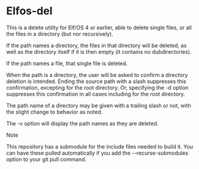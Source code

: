 # Elfos-del

This is a delete utility for Elf/OS 4 or earlier, able to delete single files, or all the files in a directory (but nor recursively).

If the path names a directory, the files in that directory will be deleted, as well as the directory itself if it is then empty (it contains no dubdirectories).

If the path names a file, that single file is deleted.

When the path is a directory, the user will be asked to confirm a directory deletion is intended. Ending the source path with a slash suppresses this confirmation, excepting for the root directory. Or, specifying the -d option suppresses this confirmation in all cases including for the root directory.

The path name of a directory may be given with a trailing slash or not, with the slight change to behavior as noted.

The -v option will display the path names as they are deleted.

> [!NOTE]
>This repository has a submodule for the include files needed to build it. You can have these pulled automatically if you add the  --recurse-submodules option to your git pull command.
